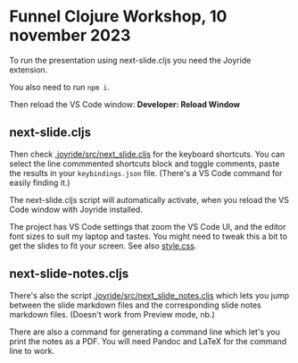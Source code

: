# Funnel Clojure Workshop, 10 november 2023

To run the presentation using next-slide.cljs you need the Joyride extension.

You also need to run `npm i`.

Then reload the VS Code window: **Developer: Reload Window**

## next-slide.cljs

Then check [.joyride/src/next_slide.cljs](.joyride/src/next_slide.cljs) for the keyboard shortcuts. You can select the line commmented shortcuts block and toggle comments, paste the results in your `keybindings.json` file. (There's a VS Code command for easily finding it.)

The next-slide.cljs script will automatically activate, when you reload the VS Code window with Joyride installed.

The project has VS Code settings that zoom the VS Code UI, and the editor font sizes to suit my laptop and tastes. You might need to tweak this a bit to get the slides to fit your screen. See also [style.css](./style.css).

## next-slide-notes.cljs

There's also the script [.joyride/src/next_slide_notes.cljs](.joyride/src/next_slide_notes.cljs) which lets you jump between the slide markdown files and the corresponding slide notes markdown files. (Doesn't work from Preview mode, nb.)

There are also a command for generating a command line which let's you print the notes as a PDF. You will need Pandoc and LaTeX for the command line to work.
